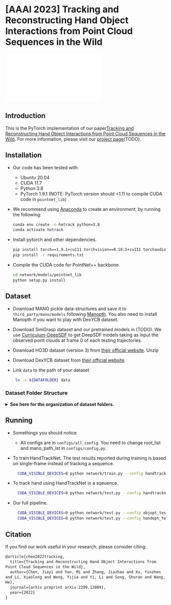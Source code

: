 # [AAAI 2023] Tracking and Reconstructing Hand Object Interactions from Point Cloud Sequences in the Wild

![teaser](teaser.pdf)

## Introduction

This is the PyTorch implementation of our paper[Tracking and Reconstructing Hand Object Interactions from Point Cloud Sequences in the Wild](https://arxiv.org/abs/2209.12009). 
For more information, please visit our [project page](https://arxiv.org/abs/2209.12009)(TODO).


## Installation

+ Our code has been tested with
  + Ubuntu 20.04
  + CUDA 11.7
  + Python 3.8
  + PyTorch 1.9.1 (NOTE: PyTorch version should <1.11 to compile CUDA code in ```pointnet_lib```)

+ We recommend using [Anaconda](https://www.anaconda.com/) to create an environment, by running the following:

  ```bash
  conda env create -n hotrack python=3.8
  conda activate hotrack
  ```

+ Install pytorch and other dependencies.

  ```bash
  pip install torch==1.9.1+cu111 torchvision==0.10.1+cu111 torchaudio==0.9.1 -f https://download.pytorch.org/whl/torch_stable.html
  pip install -r requirements.txt
  ```

+ Compile the CUDA code for PointNet++ backbone.

  ```bash
  cd network/models/pointnet_lib
  python setup.py install
  ```



## Dataset

+ Download MANO pickle data-structures and save it to ```third_party/mano/models``` following [Manopth](https://github.com/hassony2/manopth#download-mano-pickle-data-structures). You also need to install Manopth if you want to play with DexYCB dataset.

+ Download SimGrasp dataset and our pretrained models in (TODO). We use [Curriculum-DeepSDF](https://github.com/haidongz-usc/Curriculum-DeepSDF) to get DeepSDF models taking as input the observed point clouds at frame 0 of each testing trajectories.

+ Download HO3D dataset (version 3) from [their official website](https://cloud.tugraz.at/index.php/s/z8SCsWCYM3YcQWX?). Unzip 

+ Download DexYCB dataset from [their official website](https://dex-ycb.github.io/).

+ Link ```data``` to the path of your dataset
  ```bash
   ln -s ${DATAFOLDER} data 
  ```

### Dataset Folder Structure

<details>
<summary><b>See here for the organization of dataset folders.</b> </summary> 
<p>

```bash
  data
  ├── SimGrasp
  │   ├── img # raw RGB and depth, which is not necessary for training and testing
  │   ├── objs
  │   ├── mask # Only used in the hand optimization stage in the full pipeline
  │   ├── preproc
  │   ├── splits
  │   └── SDF
  ├── YCB
  │   ├── CatPose2InsPose.npy 
  │   ├── models # Download from the DexYCB dataset
  │   └── SDF
  ├── HO3D
  │   ├── calibration 
  │   ├── train # Contain both HO3D_v3.zip and HO3D_v3_segmentations_rendered.zip
  │   ├── splits
  │   └── SDF
  ├── DexYCB 
  │   ├── 20200709-subject-01
  │   ├── ...
  │   ├── 20201022-subject-10
  │   ├── calibration
  │   ├── splits
  │   └── SDF
  └── exps				
  ```
</p>
</details>


## Running
+ Somethings you should notice
  
  + All configs are in `configs/all_config`. You need to change root_list and mano_path_lst in `configs/config.py`. 
  
+ To train HandTrackNet. The test results reported during training is based on single-frame instead of tracking a sequence.
  ```bash
    CUDA_VISIBLE_DEVICES=0 python network/train.py --config handtracknet_train_SimGrasp.yml
  ```

+ To track hand using HandTrackNet in a sqeuence.
  ```bash
    CUDA_VISIBLE_DEVICES=0 python network/test.py --config handtracknet_test_SimGrasp.yml --num_worker 0
  ```

+ Our full pipeline.
  ```bash
    CUDA_VISIBLE_DEVICES=0 python network/test.py --config objopt_test_HO3D.yml --num_worker 0 --save # 1. track object and save results
    CUDA_VISIBLE_DEVICES=0 python network/test.py --config handopt_test_HO3D.yml --num_worker 0 # 2. track hand using saved object pose
  ```



## Citation

If you find our work useful in your research, please consider citing:

```
@article{chen2022tracking,
  title={Tracking and Reconstructing Hand Object Interactions from Point Cloud Sequences in the Wild},
  author={Chen, Jiayi and Yan, Mi and Zhang, Jiazhao and Xu, Yinzhen and Li, Xiaolong and Weng, Yijia and Yi, Li and Song, Shuran and Wang, He},
  journal={arXiv preprint arXiv:2209.12009},
  year={2022}
}
```


<!-- 
## SimGrasp generation
+ Follow instructions to install [the melodic version of ROS](http://wiki.ros.org/melodic/Installation) + [graspit interface](https://github.com/graspit-simulator/graspit_interface) + [mano_grasp](https://github.com/lwohlhart/mano_grasp)
  + **Note** that **graspit** only support **melodic** version of ROS on ubuntu **18.04**

+ NOCS dataset: [Download from the original NOCS dataset](https://github.com/hughw19/NOCS_CVPR2019#datasets): 

  ```
  python cp_nocs_objs.py -c bottle      #first copy the obj files for prepare_objects. It will also resize the objects to be like in real.
  cd mano_grasp/mano_grasp
  python prepare_objects.py --models_folder /home/hewang/Desktop/data/jiayi/h2o_data/objs/bottle --file_out NOCS_bottle.txt  --scales 1000
  roslaunch graspit_interface graspit_interface.launch   #in another cmd
  python generate_grasps.py --models_file NOCS_bottle.txt --path_out /home/hewang/Desktop/data/jiayi/h2o_data/grasps/bottle -n 30 -g 10
  
  cd preproc_grasps_data
  python remove_duplicate_grasp.py -c bottle
  python save_hand_mesh -c bottle
  python my_render.py -c bottle
  ```
   -->



